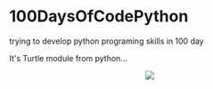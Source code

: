 # 100DaysOfCodePython
trying to develop python programing skills in 100 day

It's Turtle module from python...


<p align="center">
  <img src="https://user-images.githubusercontent.com/46091390/147958239-5230e85a-6abd-4d5a-9a3a-1604968607c6.mov" />
</p>


